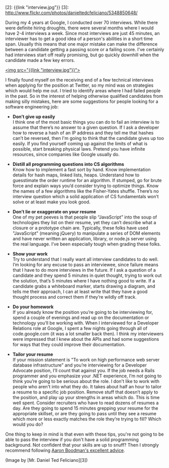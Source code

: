 [1]: http://aaronboodman-com-v1.blogspot.com/2010/10/wherein-i-help-you-get-good-job.html
[2]: {{link "interview.jpg"}}
[3]: http://www.flickr.com/photos/danieltedcfeliciano/5348850648/

During my 4 years at Google, I conducted over 70 interviews.  While there
were definite hiring droughts, there were several months where I would have
2-4 interviews a week.  Since most interviews are just 45 minutes, an
interviewer has to get a good idea of a person's abilities in a short
time span.  Usually this means that one major mistake can make the
difference between a candidate getting a passing score or a failing score.
I've certainly had interviews start off really promising, but go quickly
downhill when the candidate made a few key errors.

<!--BREAK-->

<a href="http://www.flickr.com/photos/danieltedcfeliciano/5348850648/"><img
src="{{link "interview.jpg"}}"></a>

I finally found myself on the receiving end of a few technical interviews
when applying for the position at Twitter, so my mind was on strategies
which would help me out.  I tried to identify areas where I had failed
people in the past.  So in the interest of helping otherwise qualified
candidates from making silly mistakes, here are some suggestions for
people looking for a software engineering job:

* **Don’t give up easily**<br>
  I think one of the most basic things you can do to fail an interview
is to assume that there’s no answer to a given question.  If I ask a
developer how to reverse a hash of an IP address and they tell me that
hashes can’t be reversed, then I'm going to think that the candidate
gives up too easily.  If you find yourself coming up against the limits
of what is possible, start breaking physical laws.  Pretend you have
infinite resources, since companies like Google usually do.

* **Distill all programming questions into CS algorithms**<br>
  Know how to implement a fast sort by hand.  Know implementation details
for hash maps, linked lists, heaps.  Understand how to guesstimate the
order runtime for an algorithm.  If stumped, go for brute force and
explain ways you’d consider trying to optimize things.  Know the names
of a few algorithms like the Fisher-Yates shuffle.  There’s no interview
question which a solid application of CS fundamentals won’t solve or at
least make you look good.

* **Don’t lie or exaggerate on your resume**<br>
  One of my pet peeves is that people slip “JavaScript” into the soup of
technologies they list on their resume, yet they can’t describe what a
closure or a prototype chain are.  Typically, these folks have used
"JavaScript" (meaning jQuery) to manipulate a series of DOM elements
and have never written an application, library, or node.js server using
the real language.  I’ve been especially tough when grading these folks.

* **Show your work**<br>
  Try to understand that I really want all interview candidates to do well.
I’m looking for any excuse to pass an interviewee, since failure means
that I have to do more interviews in the future.  If I ask a question of
a candidate and they spend 5 minutes in quiet thought, trying to work out
the solution, that’s 5 minutes where I have nothing good to write.  If a
candidate grabs a whiteboard marker, starts drawing a diagram, and tells
me their approach, I can at least write that they have a good thought
process and correct them if they’re wildly off track.

* **Do your homework**<br>
  If you already know the position you’re going to be interviewing for,
spend a couple of evenings and read up on the documentation or technology
you’ll be working with.  When I interviewed for a Developer Relations
role at Google, I spent a few nights going through all of code.google.com
(it was a lot smaller back then).  I think my interviewers were impressed
that I knew about the APIs and had some suggestions for ways that they
could improve their documentation.

* **Tailor your resume**<br>
  If your mission statement is "To work on high performance web server
database infrastructure" and you’re interviewing for a Developer
Advocate position, I’ll count that against you.  If the job needs
a Rails programmer and you emphasize your .NET experience, I’m not going
to think you’re going to be serious about the role.  I don't like to work
with people who aren't into what they do.  It takes about half an hour to
tailor a resume to a specific job position.  Remove stuff that doesn’t
apply to the position, and play up your strengths in areas which do.
This is time well spent.  Consider recruiters who have to read dozens
of resumes a day.  Are they going to spend 15 minutes grepping your
resume for the appropriate skillset, or are they going to pass until
they see a resume which more or less exactly matches the role they’re
trying to fill?  Which would you do?

One thing to keep in mind is that even with these tips, you're not going
to be able to pass the interview if you don't have a solid programming
background.  Not confident that your skills are up to snuff?  Then I
strongly recommend following [Aaron Boodman's excellent advice][1].

(Image by [Mr. Daniel Ted Feliciano][3])
